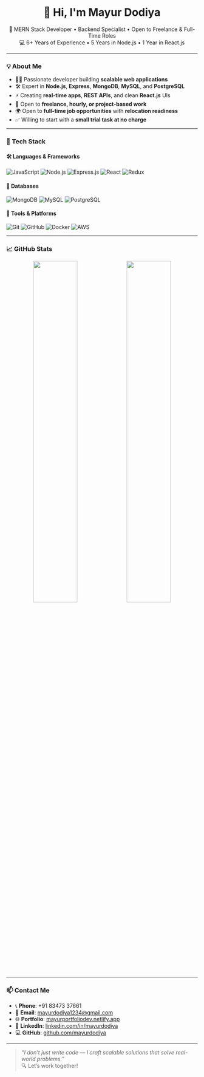 <h1 align="center">👋 Hi, I'm Mayur Dodiya</h1>

<p align="center">
  🚀 MERN Stack Developer • Backend Specialist • Open to Freelance & Full-Time Roles<br>
  💻 6+ Years of Experience • 5 Years in Node.js • 1 Year in React.js
</p>

---

### 💡 About Me

- 👨‍💻 Passionate developer building **scalable web applications**
- 🛠️ Expert in **Node.js**, **Express**, **MongoDB**, **MySQL**, and **PostgreSQL**
- ⚡ Creating **real-time apps**, **REST APIs**, and clean **React.js** UIs
- 🤝 Open to **freelance, hourly, or project-based work**
- 🌍 Open to **full-time job opportunities** with **relocation readiness**
- ✅ Willing to start with a **small trial task at no charge**

---

### 🧰 Tech Stack

#### 🛠️ Languages & Frameworks
![JavaScript](https://img.shields.io/badge/-JavaScript-F7DF1E?style=flat-square&logo=javascript&logoColor=000)
![Node.js](https://img.shields.io/badge/-Node.js-339933?style=flat-square&logo=node.js&logoColor=white)
![Express.js](https://img.shields.io/badge/-Express-black?style=flat-square&logo=express&logoColor=white)
![React](https://img.shields.io/badge/-React-61DAFB?style=flat-square&logo=react&logoColor=black)
![Redux](https://img.shields.io/badge/-Redux-764ABC?style=flat-square&logo=redux&logoColor=white)

#### 💾 Databases
![MongoDB](https://img.shields.io/badge/-MongoDB-47A248?style=flat-square&logo=mongodb&logoColor=white)
![MySQL](https://img.shields.io/badge/-MySQL-00758F?style=flat-square&logo=mysql&logoColor=white)
![PostgreSQL](https://img.shields.io/badge/-PostgreSQL-336791?style=flat-square&logo=postgresql&logoColor=white)

#### 🧪 Tools & Platforms
![Git](https://img.shields.io/badge/-Git-F05032?style=flat-square&logo=git&logoColor=white)
![GitHub](https://img.shields.io/badge/-GitHub-181717?style=flat-square&logo=github)
![Docker](https://img.shields.io/badge/-Docker-2496ED?style=flat-square&logo=docker&logoColor=white)
![AWS](https://img.shields.io/badge/-AWS-232F3E?style=flat-square&logo=amazon-aws)

---

### 📈 GitHub Stats

<p align="center">
  <img src="https://github-readme-stats.vercel.app/api?username=mayurdodiya&show_icons=true&theme=radical" width="48%"/>
  <img src="https://github-readme-stats.vercel.app/api/top-langs/?username=mayurdodiya&layout=compact&theme=radical" width="48%"/>
</p>

---

### 📫 Contact Me

- 📞 **Phone**: +91 83473 37661  
- 📧 **Email**: [mayurdodiya1234@gmail.com](mailto:mayurdodiya1234@gmail.com)  
- 🌐 **Portfolio**: [mayurportfoliodev.netlify.app](https://mayurportfoliodev.netlify.app)  
- 🔗 **LinkedIn**: [linkedin.com/in/mayurdodiya](https://www.linkedin.com/in/mayurdodiya)  
- 💻 **GitHub**: [github.com/mayurdodiya](https://github.com/mayurdodiya)

---

> *“I don’t just write code — I craft scalable solutions that solve real-world problems.”*  
> 🔍 Let’s work together!

